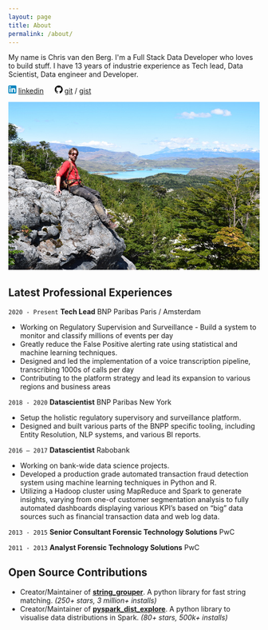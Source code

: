 ```yaml
---
layout: page
title: About
permalink: /about/
---
```


My name is Chris van den Berg. I'm a Full Stack Data Developer who loves to build stuff. I have 13 years of
industrie experience as Tech lead, Data Scientist, Data engineer and Developer.

<img src="/media/img/linkedinlog.png" alt="linkedimg">&nbsp;<a href="https://www.linkedin.com/in/chris-van-den-berg/">linkedin</a> &emsp; <img src="/media/img/github-logo.png" alt="gitimg">&nbsp;<a href="https://github.com/Bergvca">git</a> / <a href="https://gist.github.com/Bergvca">gist</a>



<img src="/media/img/DSC_0155.JPG" alt="Me" style="size:auto;">

## Latest Professional Experiences

 `2020 - Present` **Tech Lead** BNP Paribas Paris / Amsterdam
- Working on Regulatory Supervision and Surveillance - Build a system to monitor and classify millions of events per day
- Greatly reduce the False Positive alerting rate using statistical and machine learning
techniques.
- Designed and led the implementation of a voice transcription pipeline, transcribing 1000s of calls per day
- Contributing to the platform strategy and lead its expansion to various regions and
business areas

`2018 - 2020`  **Datascientist** BNP Paribas New York
- Setup the holistic regulatory supervisory and surveillance platform. 
- Designed and built various parts of the BNPP specific tooling, including Entity Resolution, NLP systems, and various BI reports.

`2016 – 2017`  **Datascientist** Rabobank

- Working on bank-wide data science projects. 
- Developed a production grade automated transaction fraud detection system 
using machine learning techniques in Python and R. 
- Utilizing a Hadoop cluster using MapReduce and Spark to generate 
insights, varying from one-of customer segmentation analysis to fully automated dashboards displaying various KPI’s 
based on “big” data sources such as financial transaction data and web log data.

`2013 - 2015`  **Senior Consultant Forensic Technology Solutions** PwC

`2011 - 2013`  **Analyst Forensic Technology Solutions** PwC

## Open Source Contributions

* Creator/Maintainer of **[string_grouper](https://github.com/Bergvca/string_grouper)**. A python library for fast string matching.
  *(250+ stars, 3 million+ installs)*
* Creator/Maintainer of **[pyspark_dist_explore](https://github.com/Bergvca/pyspark_dist_explore)**. A python library
to visualise data distributions in Spark. *(80+ stars, 500k+ installs)* 



